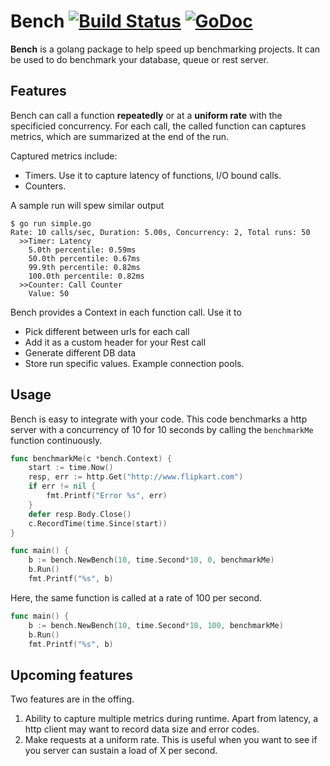 
# Bench [![Build Status](https://travis-ci.org/chirayu/bench.svg?branch=master)](https://travis-ci.org/chirayu/bench) [![GoDoc](http://godoc.org/github.com/chirayu/bench?status.png)](http://godoc.org/github.com/chirayu/bench)

**Bench** is a golang package to help speed up benchmarking projects. It can be used to do benchmark your database, queue or rest server. 

## Features

Bench can call a function **repeatedly** or at a **uniform rate**  with the specificied concurrency. For each call, the called function can captures metrics, which are summarized at the end of the run.

Captured metrics include:
* Timers. Use it to capture latency of functions, I/O bound calls.
* Counters. 

A sample run will spew similar output

```console
$ go run simple.go
Rate: 10 calls/sec, Duration: 5.00s, Concurrency: 2, Total runs: 50
  >>Timer: Latency
    5.0th percentile: 0.59ms
    50.0th percentile: 0.67ms
    99.9th percentile: 0.82ms
    100.0th percentile: 0.82ms
  >>Counter: Call Counter
    Value: 50
```

Bench provides a Context in each function call. Use it to

* Pick different between urls for each call
* Add it as a custom header for your Rest call
* Generate different DB data
* Store run specific values. Example connection pools.

## Usage

Bench is easy to integrate with your code. This code benchmarks a http server with a concurrency of 10 for 10 seconds by calling the `benchmarkMe` function continuously.

```go
func benchmarkMe(c *bench.Context) {
	start := time.Now()
	resp, err := http.Get("http://www.flipkart.com")
	if err != nil {
		fmt.Printf("Error %s", err)
	}
	defer resp.Body.Close()
	c.RecordTime(time.Since(start))
}

func main() {
	b := bench.NewBench(10, time.Second*10, 0, benchmarkMe)
	b.Run()
	fmt.Printf("%s", b)
```

Here, the same function is called at a rate of 100 per second.

```go
func main() {
	b := bench.NewBench(10, time.Second*10, 100, benchmarkMe)
	b.Run()
	fmt.Printf("%s", b)
```


## Upcoming features

Two features are in the offing.

1. Ability to capture multiple metrics during runtime. Apart from latency, a http client may want to record data size and error codes. 
2. Make requests at a uniform rate. This is useful when you want to see if you server can sustain a load of X per second. 